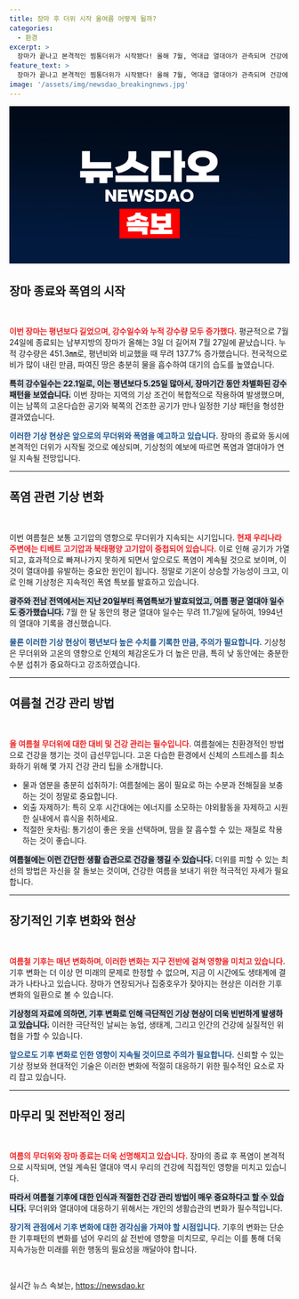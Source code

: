 ```yaml
---
title: 장마 후 더위 시작 올여름 어떻게 될까?
categories:
  - 환경
excerpt: >
  장마가 끝나고 본격적인 찜통더위가 시작됐다! 올해 7월, 역대급 열대야가 관측되며 건강에 위협이 되고 있다. 폭염 속에서 안전하게 여름을 나기 위한 팁을 공개합니다!
feature_text: >
  장마가 끝나고 본격적인 찜통더위가 시작됐다! 올해 7월, 역대급 열대야가 관측되며 건강에 위협이 되고 있다. 폭염 속에서 안전하게 여름을 나기 위한 팁을 공개합니다!
image: '/assets/img/newsdao_breakingnews.jpg'
---
```


<p><img src="/assets/img/newsdao_breakingnews.jpg" alt="ontimetimes 속보" /></p>

<h2 data-ke-size="size26">장마 종료와 폭염의 시작</h2>

<p data-ke-size="size16">&nbsp;</p>

<p><b><span style="color: #ee2323;">이번 장마는 평년보다 길었으며, 강수일수와 누적 강수량 모두 증가했다.</span></b> 평균적으로 7월 24일에 종료되는 남부지방의 장마가 올해는 3일 더 길어져 7월 27일에 끝났습니다. 누적 강수량은 451.3㎜로, 평년비와 비교했을 때 무려 137.7% 증가했습니다. 전국적으로 비가 많이 내린 만큼, 파여진 땅은 충분히 물을 흡수하여 대기의 습도를 높였습니다. </p>

<p><b><span style="background-color: #21538527;">특히 강수일수는 22.1일로, 이는 평년보다 5.25일 많아서, 장마기간 동안 차별화된 강수 패턴을 보였습니다.</span></b> 이번 장마는 지역의 기상 조건이 복합적으로 작용하여 발생했으며, 이는 남쪽의 고온다습한 공기와 북쪽의 건조한 공기가 만나 일정한 기상 패턴을 형성한 결과였습니다.</p>

<p><b><span style="color: #1a5490;">이러한 기상 현상은 앞으로의 무더위와 폭염을 예고하고 있습니다.</span></b> 장마의 종료와 동시에 본격적인 더위가 시작될 것으로 예상되며, 기상청의 예보에 따르면 폭염과 열대야가 연일 지속될 전망입니다.</p>

<hr>

<h2 data-ke-size="size26">폭염 관련 기상 변화</h2>

<p data-ke-size="size16">&nbsp;</p>

<p>이번 여름철은 보통 고기압의 영향으로 무더위가 지속되는 시기입니다. <b><span style="color: #ee2323;">현재 우리나라 주변에는 티베트 고기압과 북태평양 고기압이 중첩되어 있습니다.</span></b> 이로 인해 공기가 가열되고, 효과적으로 빠져나가지 못하게 되면서 앞으로도 폭염이 계속될 것으로 보이며, 이것이 열대야를 유발하는 중요한 원인이 됩니다. 정말로 기온이 상승할 가능성이 크고, 이로 인해 기상청은 지속적인 폭염 특보를 발효하고 있습니다.</p>

<p><b><span style="background-color: #21538527;">광주와 전남 전역에서는 지난 20일부터 폭염특보가 발효되었고, 여름 평균 열대야 일수도 증가했습니다.</span></b> 7월 한 달 동안의 평균 열대야 일수는 무려 11.7일에 달하여, 1994년의 열대야 기록을 경신했습니다. </p>

<p><b><span style="color: #1a5490;">물론 이러한 기상 현상이 평년보다 높은 수치를 기록한 만큼, 주의가 필요합니다.</span></b> 기상청은 무더위와 고온의 영향으로 인체의 체감온도가 더 높은 만큼, 특히 낮 동안에는 충분한 수분 섭취가 중요하다고 강조하였습니다.</p>

<hr>

<h2 data-ke-size="size26">여름철 건강 관리 방법</h2>

<p data-ke-size="size16">&nbsp;</p>

<p><b><span style="color: #ee2323;">올 여름철 무더위에 대한 대비 및 건강 관리는 필수입니다.</span></b> 여름철에는 친환경적인 방법으로 건강을 챙기는 것이 급선무입니다. 고온 다습한 환경에서 신체의 스트레스를 최소화하기 위해 몇 가지 건강 관리 팁을 소개합니다.</p>

<ul>
    <li>물과 염분을 충분히 섭취하기: 여름철에는 몸이 필요로 하는 수분과 전해질을 보충하는 것이 정말로 중요합니다.</li>
    <li>외출 자제하기: 특히 오후 시간대에는 에너지를 소모하는 야외활동을 자제하고 시원한 실내에서 휴식을 취하세요.</li>
    <li>적절한 옷차림: 통기성이 좋은 옷을 선택하며, 땀을 잘 흡수할 수 있는 재질로 착용하는 것이 좋습니다.</li>
</ul>

<p><b><span style="background-color: #21538527;">여름철에는 이런 간단한 생활 습관으로 건강을 챙길 수 있습니다.</span></b> 더위를 피할 수 있는 최선의 방법은 자신을 잘 돌보는 것이며, 건강한 여름을 보내기 위한 적극적인 자세가 필요합니다.</p>

<hr>

<h2 data-ke-size="size26">장기적인 기후 변화와 현상</h2>

<p data-ke-size="size16">&nbsp;</p>

<p><b><span style="color: #ee2323;">여름철 기후는 매년 변화하며, 이러한 변화는 지구 전반에 걸쳐 영향을 미치고 있습니다.</span></b> 기후 변화는 더 이상 먼 미래의 문제로 한정할 수 없으며, 지금 이 시간에도 생태계에 결과가 나타나고 있습니다. 장마가 연장되거나 집중호우가 잦아지는 현상은 이러한 기후 변화의 일환으로 볼 수 있습니다.</p>

<p><b><span style="background-color: #21538527;">기상청의 자료에 의하면, 기후 변화로 인해 극단적인 기상 현상이 더욱 빈번하게 발생하고 있습니다.</span></b> 이러한 극단적인 날씨는 농업, 생태계, 그리고 인간의 건강에 실질적인 위협을 가할 수 있습니다. </p>

<p><b><span style="color: #1a5490;">앞으로도 기후 변화로 인한 영향이 지속될 것이므로 주의가 필요합니다.</span></b> 신뢰할 수 있는 기상 정보와 현대적인 기술은 이러한 변화에 적절히 대응하기 위한 필수적인 요소로 자리 잡고 있습니다.</p>

<hr>

<h2 data-ke-size="size26">마무리 및 전반적인 정리</h2>

<p data-ke-size="size16">&nbsp;</p>

<p><b><span style="color: #ee2323;">여름의 무더위와 장마 종료는 더욱 선명해지고 있습니다.</span></b> 장마의 종료 후 폭염이 본격적으로 시작되며, 연일 계속된 열대야 역시 우리의 건강에 직접적인 영향을 미치고 있습니다. </p>

<p><b><span style="background-color: #21538527;">따라서 여름철 기후에 대한 인식과 적절한 건강 관리 방법이 매우 중요하다고 할 수 있습니다.</span></b> 무더위와 열대야에 대응하기 위해서는 개인의 생활습관의 변화가 필수적입니다. </p>

<p><b><span style="color: #1a5490;">장기적 관점에서 기후 변화에 대한 경각심을 가져야 할 시점입니다.</span></b> 기후의 변화는 단순한 기후패턴의 변화를 넘어 우리의 삶 전반에 영향을 미치므로, 우리는 이를 통해 더욱 지속가능한 미래를 위한 행동의 필요성을 깨달아야 합니다. </p>

<p data-ke-size="size16">&nbsp;</p>
실시간 뉴스 속보는, <a href="https://newsdao.kr" rel="dofollow">https://newsdao.kr</a>


